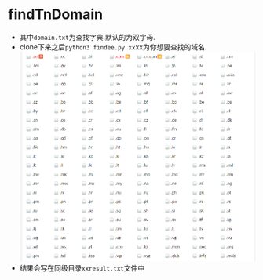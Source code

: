 # findTnDomain
* 其中`domain.txt`为查找字典.默认的为双字母.  
* clone下来之后`python3 findee.py xx`xx为你想要查找的域名.
![domainlist](https://github.com/TestSmirk/findTnDomain/blob/master/domainlist.png)
* 结果会写在同级目录`xxresult.txt`文件中

